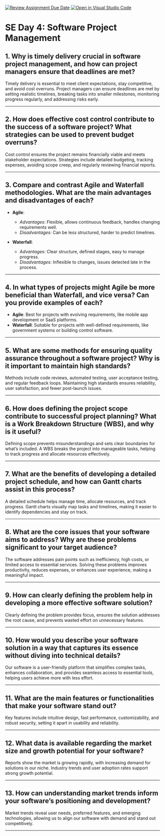 [![Review Assignment Due Date](https://classroom.github.com/assets/deadline-readme-button-22041afd0340ce965d47ae6ef1cefeee28c7c493a6346c4f15d667ab976d596c.svg)](https://classroom.github.com/a/9pw6JKcu)
[![Open in Visual Studio Code](https://classroom.github.com/assets/open-in-vscode-2e0aaae1b6195c2367325f4f02e2d04e9abb55f0b24a779b69b11b9e10269abc.svg)](https://classroom.github.com/online_ide?assignment_repo_id=17468187&assignment_repo_type=AssignmentRepo)
# SE Day 4: Software Project Management

## 1. Why is timely delivery crucial in software project management, and how can project managers ensure that deadlines are met?

Timely delivery is essential to meet client expectations, stay competitive, and avoid cost overruns. Project managers can ensure deadlines are met by setting realistic timelines, breaking tasks into smaller milestones, monitoring progress regularly, and addressing risks early.

---

## 2. How does effective cost control contribute to the success of a software project? What strategies can be used to prevent budget overruns?

Cost control ensures the project remains financially viable and meets stakeholder expectations. Strategies include detailed budgeting, tracking expenses, avoiding scope creep, and regularly reviewing financial reports.

---

## 3. Compare and contrast Agile and Waterfall methodologies. What are the main advantages and disadvantages of each?

- **Agile**:
  - *Advantages*: Flexible, allows continuous feedback, handles changing requirements well.
  - *Disadvantages*: Can be less structured, harder to predict timelines.
  
- **Waterfall**:
  - *Advantages*: Clear structure, defined stages, easy to manage progress.
  - *Disadvantages*: Inflexible to changes, issues detected late in the process.

---

## 4. In what types of projects might Agile be more beneficial than Waterfall, and vice versa? Can you provide examples of each?

- **Agile**: Best for projects with evolving requirements, like mobile app development or SaaS platforms.  
- **Waterfall**: Suitable for projects with well-defined requirements, like government systems or building control software.

---

## 5. What are some methods for ensuring quality assurance throughout a software project? Why is it important to maintain high standards?

Methods include code reviews, automated testing, user acceptance testing, and regular feedback loops. Maintaining high standards ensures reliability, user satisfaction, and fewer post-launch issues.

---

## 6. How does defining the project scope contribute to successful project planning? What is a Work Breakdown Structure (WBS), and why is it useful?

Defining scope prevents misunderstandings and sets clear boundaries for what’s included. A WBS breaks the project into manageable tasks, helping to track progress and allocate resources effectively.

---

## 7. What are the benefits of developing a detailed project schedule, and how can Gantt charts assist in this process?

A detailed schedule helps manage time, allocate resources, and track progress. Gantt charts visually map tasks and timelines, making it easier to identify dependencies and stay on track.

---

## 8. What are the core issues that your software aims to address? Why are these problems significant to your target audience?

The software addresses pain points such as inefficiency, high costs, or limited access to essential services. Solving these problems improves productivity, reduces expenses, or enhances user experience, making a meaningful impact.

---

## 9. How can clearly defining the problem help in developing a more effective software solution?

Clearly defining the problem provides focus, ensures the solution addresses the root cause, and prevents wasted effort on unnecessary features.

---

## 10. How would you describe your software solution in a way that captures its essence without diving into technical details?

Our software is a user-friendly platform that simplifies complex tasks, enhances collaboration, and provides seamless access to essential tools, helping users achieve more with less effort.

---

## 11. What are the main features or functionalities that make your software stand out?

Key features include intuitive design, fast performance, customizability, and robust security, setting it apart in usability and reliability.

---

## 12. What data is available regarding the market size and growth potential for your software?

Reports show the market is growing rapidly, with increasing demand for solutions in our niche. Industry trends and user adoption rates support strong growth potential.

---

## 13. How can understanding market trends inform your software’s positioning and development?

Market trends reveal user needs, preferred features, and emerging technologies, allowing us to align our software with demand and stand out competitively.

--- 
